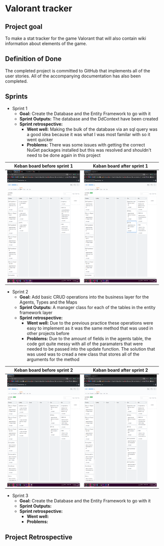 # Valorant tracker

## Project goal
To make a stat tracker for the game Valorant that will also contain wiki information about elements of the game.

## Definition of Done
The completed project is committed to GitHub that implements all of the user stories. All of the accompanying documentation has also been completed.

## Sprints
* Sprint 1
    * **Goal:** Create the Database and the Entity Framework to go with it
    * **Sprint Outputs:** The database and the DdContext have been created
    * **Sprint retrospective:** 
      * **Went well:** Making the bulk of the database via an sql query was a good idea because it was what I was most familar with so it went quicker
      * **Problems:** There was some issues with getting the correct NuGet packages installed but this was resolved and shouldn't need to be done again in this project

| Keban board before sprint 1 | Kaban board after sprint 1 |
| ------------------------- | ------------------------- |
| <img src = "ReadMeImages/Sprint1Before.png" width = 650 height = 365.625>|<img src = "ReadMeImages/Sprint1After.png" width = 650 height = 365.625>|

* Sprint 2
  * **Goal:** Add basic CRUD operations into the business layer for the Agents, Types and the Maps
  * **Sprint Outputs:** A manager class for each of the tables in the entity framework layer
  * **Sprint retrospective:** 
    * **Went well:** Due to the previous practice these operations were easy to implement as it was the same method that was used in other projects before
    * **Problems:** Due to the amount of fields in the agents table, the code got quite messy with all of the paramaters that were needed to be passed into the update function. The solution that was used was to cread a new class that stores all of the arguments for the method

| Keban board before sprint 2 | Kaban board after sprint 2 |
| -------------------------- | -------------------------- |
| <img src = "ReadMeImages/Sprint2Before.png" width = 650 height = 365.625>|<img src = "ReadMeImages/Sprint2After.png" width = 650 height = 365.625>|

* Sprint 3
  * **Goal:** Create the Database and the Entity Framework to go with it
  * **Sprint Outputs:** 
  * **Sprint retrospective:** 
    * **Went well:** 
    * **Problems:** 



## Project Retrospective

